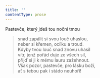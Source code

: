 ```yaml
---
title: ''
contentType: prose
---
```


Pastevče, který jdeš tou noční tmou

> snad zapálit si svou louč uhaslou,  
> neber si křemen, ocílku a troud.  
> Kdyby tvou louč snad znovu uhasil  
> vítr, jenž pořád duje ze všech sil,  
> přijď si ji k mému lauru zažehnout.  
> Však pozor, pastevče, pro lásku boží,  
> ať s tebou pak i stádo neuhoří!
